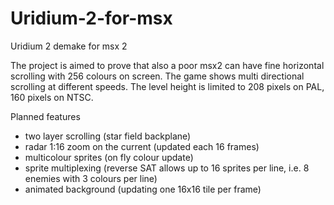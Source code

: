 # Uridium-2-for-msx
Uridium 2 demake for msx 2


The project is aimed to prove that also a poor msx2 can have fine horizontal scrolling with 256 colours on screen.
The game shows multi directional scrolling at different speeds.
The level height is limited to 208 pixels on PAL, 160 pixels on NTSC.

Planned features
- two layer scrolling (star field backplane)
- radar 1:16 zoom on the current (updated each 16 frames)
- multicolour sprites (on fly colour update)
- sprite multiplexing (reverse SAT allows up to 16 sprites per line, i.e. 8 enemies with 3 colours per line)
- animated background (updating one 16x16 tile per frame)



